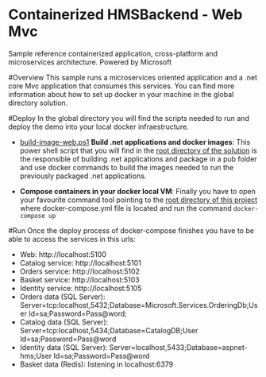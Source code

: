 # Containerized HMSBackend - Web Mvc
Sample reference containerized application, cross-platform and microservices architecture.
Powered by Microsoft

#Overview
This sample runs a microservices oriented application and a .net core Mvc application that consumes this services. You can find more information about how to set up docker in your machine in the global directory solution.

#Deploy
In the global directory you will find the scripts needed to run and deploy the demo into your local docker infraestructure.

- <a href='build-image-web.ps1'>build-image-web.ps1</a>  <b>Build .net applications and docker images</b>: This power shell script that you will find in the <u>root directory of the solution</u> is the responsible of building .net applications and package in a pub folder and use docker commands to build the images needed to run the previously packaged .net applications.

- <b>Compose containers in your docker local VM</b>: Finally you have to open your favourite command tool pointing to the <u>root directory of this project</u> where docker-compose.yml file is located and run the command  `docker-compose up`

#Run
Once the deploy process of docker-compose finishes you have to be able to access the services in this urls:
- Web: http://localhost:5100
- Catalog service: http://localhost:5101
- Orders service: http://localhost:5102
- Basket service: http://localhost:5103
- Identity service: http://localhost:5105
- Orders data (SQL Server): Server=tcp:localhost,5432;Database=Microsoft.Services.OrderingDb;User Id=sa;Password=Pass@word;
- Catalog data (SQL Server): Server=tcp:localhost,5434;Database=CatalogDB;User Id=sa;Password=Pass@word
- Identity data (SQL Server): Server=localhost,5433;Database=aspnet-hms;User Id=sa;Password=Pass@word
- Basket data (Redis): listening in localhost:6379






